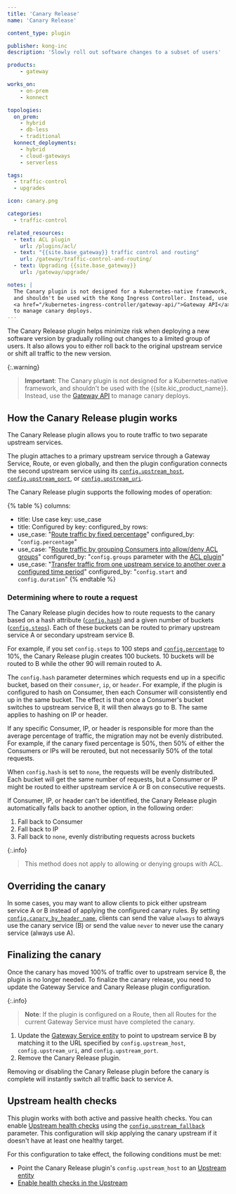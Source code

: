 ```yaml
---
title: 'Canary Release'
name: 'Canary Release'

content_type: plugin

publisher: kong-inc
description: 'Slowly roll out software changes to a subset of users'

products:
    - gateway

works_on:
    - on-prem
    - konnect

topologies:
  on_prem:
    - hybrid
    - db-less
    - traditional
  konnect_deployments:
    - hybrid
    - cloud-gateways
    - serverless

tags:
  - traffic-control
  - upgrades

icon: canary.png

categories:
  - traffic-control

related_resources:
  - text: ACL plugin
    url: /plugins/acl/
  - text: "{{site.base_gateway}} traffic control and routing"
    url: /gateway/traffic-control-and-routing/
  - text: Upgrading {{site.base_gateway}}
    url: /gateway/upgrade/

notes: |
  The Canary plugin is not designed for a Kubernetes-native framework,
  and shouldn't be used with the Kong Ingress Controller. Instead, use the 
  <a href="/kubernetes-ingress-controller/gateway-api/">Gateway API</a> 
  to manage canary deploys.
---
```


The Canary Release plugin helps minimize risk when deploying a new software version by gradually rolling out changes to a limited group of users. 
It also allows you to either roll back to the original upstream service or shift all traffic to the new version.

{:.warning}
> **Important**: The Canary plugin is not designed for a Kubernetes-native framework, and shouldn't be used with the {{site.kic_product_name}}. 
Instead, use the [Gateway API](/kubernetes-ingress-controller/gateway-api/) to manage canary deploys.

## How the Canary Release plugin works

The Canary Release plugin allows you to route traffic to two separate upstream services.

The plugin attaches to a primary upstream service through a Gateway Service, Route, or even globally,
and then the plugin configuration connects the second upstream service using its [`config.upstream_host`](/plugins/canary/reference/#schema--config-upstream-host), [`config.upstream_port`](/plugins/canary/reference/#schema--config-upstream-port), or [`config.upstream_uri`](/plugins/canary/reference/#schema--config-upstream-uri).

The Canary Release plugin supports the following modes of operation:

<!--vale off-->
{% table %}
columns:
  - title: Use case
    key: use_case
  - title: Configured by
    key: configured_by
rows:
  - use_case: "[Route traffic by fixed percentage](/plugins/canary/examples/route-by-fixed-percentage/)"
    configured_by: "`config.percentage`"
  - use_case: "[Route traffic by grouping Consumers into allow/deny ACL groups](/plugins/canary/examples/route-by-acl-group/)"
    configured_by: "`config.groups` parameter with the [ACL plugin](/plugins/acl/)"
  - use_case: "[Transfer traffic from one upstream service to another over a configured time period](/plugins/canary/examples/transfer-traffic-over-time/)"
    configured_by: "`config.start` and `config.duration`"
{% endtable %}
<!--vale on-->

### Determining where to route a request

The Canary Release plugin decides how to route requests to the canary based on a hash attribute ([`config.hash`](/plugins/canary/reference/#schema--config-hash)) and a given number of buckets ([`config.steps`](/plugins/canary/reference/#schema--config-steps)).
Each of these buckets can be routed to primary upstream service A or secondary upstream service B.

For example, if you set `config.steps` to 100 steps and [`config.percentage`](/plugins/canary/reference/#schema--config-percentage) to 10%, the Canary Release plugin creates 100 buckets.
10 buckets will be routed to B while the other 90 will remain routed to A.

The `config.hash` parameter determines which requests end up in a specific bucket, based on their `consumer`, `ip`, or `header`.
For example, if the plugin is configured to hash on Consumer, then each Consumer will consistently end up in the same bucket. 
The effect is that once a Consumer's bucket switches to upstream service B, it will then always go to B. 
The same applies to hashing on IP or header.

If any specific Consumer, IP, or header is responsible for more than the average percentage of traffic, the migration may not be evenly distributed. 
For example, if the canary fixed percentage is 50%, then 50% of either the Consumers or IPs will be rerouted, but not necessarily 50% of the total requests.

When `config.hash` is set to `none`, the requests will be evenly distributed. 
Each bucket will get the same number of requests, but a Consumer or IP might be routed to either upstream service A or B on consecutive requests.

If Consumer, IP, or header can't be identified, the Canary Release plugin automatically falls back to another option, in the following order:
1. Fall back to Consumer
2. Fall back to IP
3. Fall back to `none`, evenly distributing requests across buckets

{:.info}
> This method does not apply to allowing or denying groups with ACL.

## Overriding the canary

In some cases, you may want to allow clients to pick either upstream service A or B instead of applying the configured canary rules. 
By setting [`config.canary_by_header_name`](/plugins/canary/reference/#schema--config-canary-by-header-name), clients can send the value `always` to always use the canary service (B) or send the value `never` to never use the canary service (always use A).

## Finalizing the canary

Once the canary has moved 100% of traffic over to upstream service B, the plugin is no longer needed. 
To finalize the canary release, you need to update the Gateway Service and Canary Release plugin configuration.

{:.info}
> **Note**: If the plugin is configured on a Route, then all Routes for the current Gateway Service must have completed the canary.

1. Update the [Gateway Service entity](/gateway/entities/service/) to point to upstream service B by matching it to the URL
specified by `config.upstream_host`, `config.upstream_uri`, and `config.upstream_port`.
2. Remove the Canary Release plugin.

Removing or disabling the Canary Release plugin before the canary is complete will instantly switch all traffic back to service A.

## Upstream health checks

This plugin works with both active and passive health checks. 
You can enable [Upstream health checks](/gateway/traffic-control/health-checks-circuit-breakers/) using the [`config.upstream_fallback`](/plugins/canary/reference/#schema--config-upstream-fallback) parameter.
This configuration will skip applying the canary upstream if it doesn't have at least one healthy target. 

For this configuration to take effect, the following conditions must be met:
* Point the Canary Release plugin's `config.upstream_host` to an [Upstream entity](/gateway/entities/upstream)
* [Enable health checks in the Upstream](/gateway/traffic-control/health-checks-circuit-breakers/)

